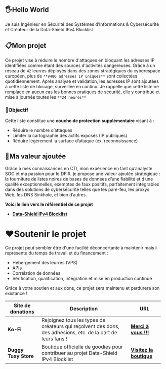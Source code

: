 ## 🖐Hello World

Je suis Ingénieur en Sécurité des Systèmes d’Informations & Cybersécurité ​et Créateur de la Data-Shield IPv4 Blocklist

## 📋Mon projet

Ce projet vise à réduire le nombre d'attaques en bloquant les adresses IP identifiées comme étant des sources d'activités dangereuses. Grâce à un réseau de ```42``` leurres déployés dans des zones stratégiques du cyberespace européen, plus de ```**9480 adresses IP uniques**``` sont collectées quotidiennement. Après analyse et validation, les adresses IP sont ajoutées à cette liste de blocage, surveillée en continu. Je rappelle que cette liste ne remplace en aucun cas les bonnes pratiques de sécurité, elle y contribue et mise à journée toutes les ```**24 heures**```

### 🎯Objectif

Cette liste constitue une **couche de protection supplémentaire** visant à :

- Réduire le nombre d’attaques
- Limiter la cartographie des actifs exposés (IP publiques)
- Réduire légèrement la surface d’attaque (ex. reconnaissance)

## 🥇Ma valeur ajoutée

Grâce à mes connaissances en CTI, mon expérience en tant qu’analyste SOC et ma passion pour le DFIR, je propose une valeur ajoutée stratégique : la fourniture de listes noires de bases de données d’une fiabilité et d’une qualité exceptionnelles, exemptes de faux positifs, parfaitement intégrables dans des solutions de cybersécurité telles que les pare-feu, les proxys Web, les DNS Sinkhole, et bien d’autres.

**Voici le lien vers le référentiel de ce projet**

- [**Data-Shield IPv4 Blocklist**](https://github.com/duggytuxy/Data-Shield_IPv4_Blocklist)

# ❤Soutenir le projet

Ce projet peut sembler être d'une facilité déconcertante à maintenir mais il représente du temps de travail et du financement :

- Hébergement des leurres (VPS)
- APIs
- Corrélation de données
- Vérification, qualification, intégration et mise en production continue

Grâce à votre soutien et aux dons, ce projet sera maintenu et perdurera son existance !

| **Site de donations** | **Description** | **URL** |
|---|---|---|
| **Ko-Fi** | Rejoignez tous les types de créateurs qui reçoivent des dons, des adhésions, etc. de la part de leurs fans ! | [**Merci à vous !!!**](https://ko-fi.com/laurentmduggytuxy) |
| **Duggy Tuxy Store** | Boutique officielle de goodies pour contribuer au projet Data-Shield IPv4 Blocklist | [**Visitez la boutique**](https://duggy-tuxy.myspreadshop.be/) |